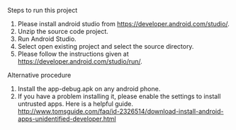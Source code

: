 Steps to run this project

1. Please install android studio from https://developer.android.com/studio/.
2. Unzip the source code project.
3. Run Android Studio.
4. Select open existing project and select the source directory.
5. Please follow the instructions given at https://developer.android.com/studio/run/.

Alternative procedure

1. Install the app-debug.apk on any android phone.
2. If you have a problem installing it, please enable the settings to install untrusted apps. Here is a helpful guide.
http://www.tomsguide.com/faq/id-2326514/download-install-android-apps-unidentified-developer.html